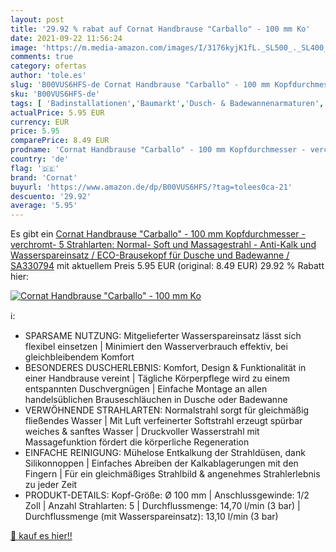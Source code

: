 ```yaml
---
layout: post
title: '29.92 % rabat auf Cornat Handbrause "Carballo" - 100 mm Ko'
date: 2021-09-22 11:56:24
image: 'https://m.media-amazon.com/images/I/3176kyjK1fL._SL500_._SL400_.jpg'
comments: true
category: ofertas
author: 'tole.es'
slug: 'B00VUS6HFS-de Cornat Handbrause "Carballo" - 100 mm Kopfdurchmesser -...'
sku: 'B00VUS6HFS-de'
tags: [ 'Badinstallationen','Baumarkt','Dusch- & Badewannenarmaturen','Dusch-Armaturen','Dusche & Duschinstallationen','Handbrausen','Küchen- & Badinstallation','cornat', ]
actualPrice: 5.95 EUR
currency: EUR
price: 5.95
comparePrice: 8.49 EUR
prodname: 'Cornat Handbrause "Carballo" - 100 mm Kopfdurchmesser - verchromt- 5 Strahlarten: Normal-  Soft und Massagestrahl - Anti-Kalk und Wasserspareinsatz / ECO-Brausekopf für Dusche und Badewanne / SA330794'
country: 'de'
flag: '🇩🇪'
brand: 'Cornat'
buyurl: 'https://www.amazon.de/dp/B00VUS6HFS/?tag=tolees0ca-21'
descuento: '29.92'
average: '5.95'
---
```


Es gibt ein [Cornat Handbrause "Carballo" - 100 mm Kopfdurchmesser - verchromt- 5 Strahlarten: Normal-  Soft und Massagestrahl - Anti-Kalk und Wasserspareinsatz / ECO-Brausekopf für Dusche und Badewanne / SA330794](https://www.amazon.de/dp/B00VUS6HFS/?tag=tolees0ca-21) mit aktuellem Preis 5.95 EUR (original: 8.49 EUR) 29.92 % Rabatt hier:

[![Cornat Handbrause "Carballo" - 100 mm Ko](https://m.media-amazon.com/images/I/3176kyjK1fL._SL500_._SL400_.jpg)](https://www.amazon.de/dp/B00VUS6HFS/?tag=tolees0ca-21)

ℹ️:

- SPARSAME NUTZUNG: Mitgelieferter Wasserspareinsatz lässt sich flexibel einsetzen | Minimiert den Wasserverbrauch effektiv, bei gleichbleibendem Komfort
- BESONDERES DUSCHERLEBNIS: Komfort, Design & Funktionalität in einer Handbrause vereint | Tägliche Körperpflege wird zu einem entspannten Duschvergnügen | Einfache Montage an allen handelsüblichen Brauseschläuchen in Dusche oder Badewanne
- VERWÖHNENDE STRAHLARTEN: Normalstrahl sorgt für gleichmäßig fließendes Wasser | Mit Luft verfeinerter Softstrahl erzeugt spürbar weiches & sanftes Wasser | Druckvoller Wasserstrahl mit Massagefunktion fördert die körperliche Regeneration
- EINFACHE REINIGUNG: Mühelose Entkalkung der Strahldüsen, dank Silikonnoppen | Einfaches Abreiben der Kalkablagerungen mit den Fingern | Für ein gleichmäßiges Strahlbild & angenehmes Strahlerlebnis zu jeder Zeit
- PRODUKT-DETAILS: Kopf-Größe: Ø 100 mm | Anschlussgewinde: 1/2 Zoll | Anzahl Strahlarten: 5 | Durchflussmenge: 14,70 l/min (3 bar) | Durchflussmenge (mit Wasserspareinsatz): 13,10 l/min (3 bar)

[🛒 kauf es hier!!](https://www.amazon.de/dp/B00VUS6HFS/?tag=tolees0ca-21)
